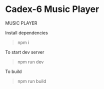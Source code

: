 # Cadex-6 Music Player
MUSIC PLAYER


Install dependencies
> npm i

To start dev server
> npm run dev

To build
> npm run build
